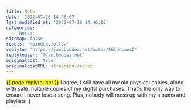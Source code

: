 ```yaml
---
title: Note
date: '2022-07-16 14:46:07'
last_modified_at: '2022-07-16 14:46:10'
categories: 
  - 'Notes'
sitemap: false
robots: 'noindex,follow'
replyto: 'https://jan.boddez.net/notes/561decaec2'
replytouser: '@jan.boddez.net'
originalpost: true
originalpostURL: streaming-regret
---
```

<mark>{{ page.replytouser }}</mark> I agree, I still have all my old physical copies, along with safe multiple copies of my digital purchases. That's the only way to ensure I never lose a song. Plus, nobody will mess up with my albums and playlists :)